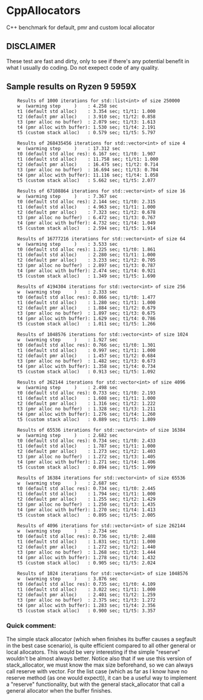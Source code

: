 # CppAllocators
C++ benchmark for default, pmr and custom local allocator 

## DISCLAIMER
These test are fast and dirty, only to see if there's any potential benefit in what I usually do coding. Do not exepect code of any quality.

## Sample results on Ryzen 9 5959X

        Results of 1000 iterations for std::list<int> of size 250000
        w  (warming step     )    : 4.258 sec
        t1 (default std alloc)    : 3.354 sec; t1/t1: 1.000 
        t2 (default pmr alloc)    : 3.910 sec; t1/t2: 0.858 
        t3 (pmr alloc no buffer)  : 2.079 sec; t1/t3: 1.613 
        t4 (pmr alloc with buffer): 1.530 sec; t1/t4: 2.191 
        t5 (custom stack alloc)   : 0.579 sec; t1/t5: 5.797 

        Results of 268435456 iterations for std::vector<int> of size 4
        w  (warming step     )    : 17.312 sec
        t0 (default std alloc res): 6.167 sec; t1/t0: 1.907 
        t1 (default std alloc)    : 11.758 sec; t1/t1: 1.000 
        t2 (default pmr alloc)    : 16.475 sec; t1/t2: 0.714 
        t3 (pmr alloc no buffer)  : 16.694 sec; t1/t3: 0.704 
        t4 (pmr alloc with buffer): 11.116 sec; t1/t4: 1.058 
        t5 (custom stack alloc)   : 5.662 sec; t1/t5: 2.077 

        Results of 67108864 iterations for std::vector<int> of size 16
        w  (warming step     )    : 7.367 sec
        t0 (default std alloc res): 2.144 sec; t1/t0: 2.315 
        t1 (default std alloc)    : 4.963 sec; t1/t1: 1.000 
        t2 (default pmr alloc)    : 7.323 sec; t1/t2: 0.678 
        t3 (pmr alloc no buffer)  : 6.472 sec; t1/t3: 0.767 
        t4 (pmr alloc with buffer): 4.732 sec; t1/t4: 1.049 
        t5 (custom stack alloc)   : 2.594 sec; t1/t5: 1.914 

        Results of 16777216 iterations for std::vector<int> of size 64
        w  (warming step     )    : 3.533 sec
        t0 (default std alloc res): 1.225 sec; t1/t0: 1.861 
        t1 (default std alloc)    : 2.280 sec; t1/t1: 1.000 
        t2 (default pmr alloc)    : 3.233 sec; t1/t2: 0.705 
        t3 (pmr alloc no buffer)  : 2.897 sec; t1/t3: 0.787 
        t4 (pmr alloc with buffer): 2.474 sec; t1/t4: 0.921 
        t5 (custom stack alloc)   : 1.349 sec; t1/t5: 1.690 

        Results of 4194304 iterations for std::vector<int> of size 256
        w  (warming step     )    : 2.333 sec
        t0 (default std alloc res): 0.866 sec; t1/t0: 1.477 
        t1 (default std alloc)    : 1.280 sec; t1/t1: 1.000 
        t2 (default pmr alloc)    : 1.884 sec; t1/t2: 0.679 
        t3 (pmr alloc no buffer)  : 1.897 sec; t1/t3: 0.675 
        t4 (pmr alloc with buffer): 1.629 sec; t1/t4: 0.786 
        t5 (custom stack alloc)   : 1.011 sec; t1/t5: 1.266 

        Results of 1048576 iterations for std::vector<int> of size 1024
        w  (warming step     )    : 1.927 sec
        t0 (default std alloc res): 0.766 sec; t1/t0: 1.301 
        t1 (default std alloc)    : 0.997 sec; t1/t1: 1.000 
        t2 (default pmr alloc)    : 1.457 sec; t1/t2: 0.684 
        t3 (pmr alloc no buffer)  : 1.482 sec; t1/t3: 0.673 
        t4 (pmr alloc with buffer): 1.358 sec; t1/t4: 0.734 
        t5 (custom stack alloc)   : 0.913 sec; t1/t5: 1.092 

        Results of 262144 iterations for std::vector<int> of size 4096
        w  (warming step     )    : 2.498 sec
        t0 (default std alloc res): 0.733 sec; t1/t0: 2.193 
        t1 (default std alloc)    : 1.608 sec; t1/t1: 1.000 
        t2 (default pmr alloc)    : 1.316 sec; t1/t2: 1.222 
        t3 (pmr alloc no buffer)  : 1.328 sec; t1/t3: 1.211 
        t4 (pmr alloc with buffer): 1.276 sec; t1/t4: 1.260 
        t5 (custom stack alloc)   : 0.889 sec; t1/t5: 1.809 

        Results of 65536 iterations for std::vector<int> of size 16384
        w  (warming step     )    : 2.682 sec
        t0 (default std alloc res): 0.734 sec; t1/t0: 2.433 
        t1 (default std alloc)    : 1.787 sec; t1/t1: 1.000 
        t2 (default pmr alloc)    : 1.273 sec; t1/t2: 1.403 
        t3 (pmr alloc no buffer)  : 1.272 sec; t1/t3: 1.405 
        t4 (pmr alloc with buffer): 1.271 sec; t1/t4: 1.406 
        t5 (custom stack alloc)   : 0.894 sec; t1/t5: 1.999 

        Results of 16384 iterations for std::vector<int> of size 65536
        w  (warming step     )    : 2.687 sec
        t0 (default std alloc res): 0.734 sec; t1/t0: 2.445 
        t1 (default std alloc)    : 1.794 sec; t1/t1: 1.000 
        t2 (default pmr alloc)    : 1.255 sec; t1/t2: 1.429 
        t3 (pmr alloc no buffer)  : 1.250 sec; t1/t3: 1.435 
        t4 (pmr alloc with buffer): 1.270 sec; t1/t4: 1.413 
        t5 (custom stack alloc)   : 0.895 sec; t1/t5: 2.005 

        Results of 4096 iterations for std::vector<int> of size 262144
        w  (warming step     )    : 2.734 sec
        t0 (default std alloc res): 0.736 sec; t1/t0: 2.488 
        t1 (default std alloc)    : 1.831 sec; t1/t1: 1.000 
        t2 (default pmr alloc)    : 1.272 sec; t1/t2: 1.440 
        t3 (pmr alloc no buffer)  : 1.268 sec; t1/t3: 1.444 
        t4 (pmr alloc with buffer): 1.278 sec; t1/t4: 1.432 
        t5 (custom stack alloc)   : 0.905 sec; t1/t5: 2.024 

        Results of 1024 iterations for std::vector<int> of size 1048576
        w  (warming step     )    : 3.876 sec
        t0 (default std alloc res): 0.735 sec; t1/t0: 4.109 
        t1 (default std alloc)    : 3.022 sec; t1/t1: 1.000 
        t2 (default pmr alloc)    : 2.401 sec; t1/t2: 1.259 
        t3 (pmr alloc no buffer)  : 2.375 sec; t1/t3: 1.272 
        t4 (pmr alloc with buffer): 1.283 sec; t1/t4: 2.356 
        t5 (custom stack alloc)   : 0.900 sec; t1/t5: 3.357 

### Quick comment:
The simple stack allocator (which when finishes its buffer causes a segfault in the best case scenario), is quite efficient compared to all other general or local allocators.
This would be very interesting if the simple "reserve" wouldn't be almost always better. Notice also that if we use this version of stack_allocator, we must know the max size beforehand, so we can always call reserve with vector.
For the list case (which as far as I know have no reserve method (as one would expect)), it can be a useful way to implement a "reserve" functionality, but with the general stack_allocator that call a general allocator when the buffer finishes.
